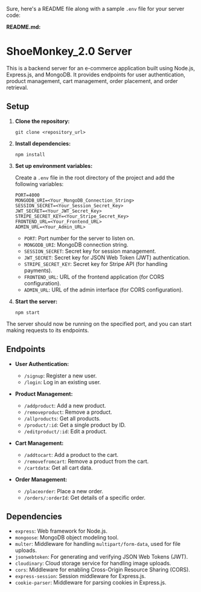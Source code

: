 Sure, here's a README file along with a sample `.env` file for your server code:

**README.md:**

# ShoeMonkey_2.0 Server

This is a backend server for an e-commerce application built using Node.js, Express.js, and MongoDB. It provides endpoints for user authentication, product management, cart management, order placement, and order retrieval.

## Setup

1. **Clone the repository:**

   ```
   git clone <repository_url>
   ```

2. **Install dependencies:**

   ```
   npm install
   ```

3. **Set up environment variables:**

   Create a `.env` file in the root directory of the project and add the following variables:

   ```
   PORT=4000
   MONGODB_URI=<Your_MongoDB_Connection_String>
   SESSION_SECRET=<Your_Session_Secret_Key>
   JWT_SECRET=<Your_JWT_Secret_Key>
   STRIPE_SECRET_KEY=<Your_Stripe_Secret_Key>
   FRONTEND_URL=<Your_Frontend_URL>
   ADMIN_URL=<Your_Admin_URL>
   ```

   - `PORT`: Port number for the server to listen on.
   - `MONGODB_URI`: MongoDB connection string.
   - `SESSION_SECRET`: Secret key for session management.
   - `JWT_SECRET`: Secret key for JSON Web Token (JWT) authentication.
   - `STRIPE_SECRET_KEY`: Secret key for Stripe API (for handling payments).
   - `FRONTEND_URL`: URL of the frontend application (for CORS configuration).
   - `ADMIN_URL`: URL of the admin interface (for CORS configuration).

4. **Start the server:**

   ```
   npm start
   ```

The server should now be running on the specified port, and you can start making requests to its endpoints.

## Endpoints

- **User Authentication:**
  - `/signup`: Register a new user.
  - `/login`: Log in an existing user.

- **Product Management:**
  - `/addproduct`: Add a new product.
  - `/removeproduct`: Remove a product.
  - `/allproducts`: Get all products.
  - `/product/:id`: Get a single product by ID.
  - `/editproduct/:id`: Edit a product.

- **Cart Management:**
  - `/addtocart`: Add a product to the cart.
  - `/removefromcart`: Remove a product from the cart.
  - `/cartdata`: Get all cart data.

- **Order Management:**
  - `/placeorder`: Place a new order.
  - `/orders/:orderId`: Get details of a specific order.

## Dependencies

- `express`: Web framework for Node.js.
- `mongoose`: MongoDB object modeling tool.
- `multer`: Middleware for handling `multipart/form-data`, used for file uploads.
- `jsonwebtoken`: For generating and verifying JSON Web Tokens (JWT).
- `cloudinary`: Cloud storage service for handling image uploads.
- `cors`: Middleware for enabling Cross-Origin Resource Sharing (CORS).
- `express-session`: Session middleware for Express.js.
- `cookie-parser`: Middleware for parsing cookies in Express.js.
